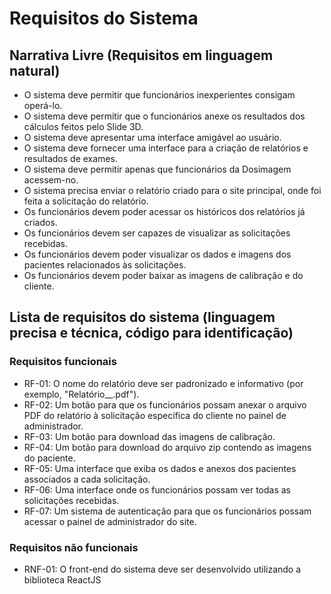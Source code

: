 # Requisitos do Sistema

## Narrativa Livre (Requisitos em linguagem natural)
- O sistema deve permitir que funcionários inexperientes consigam operá-lo.
- O sistema deve permitir que o funcionários anexe os resultados dos cálculos feitos pelo Slide 3D.
- O sistema deve apresentar uma interface amigável ao usuário.
- O sistema deve fornecer uma interface para a criação de relatórios e resultados de exames.
- O sistema deve permitir apenas que funcionários da Dosimagem acessem-no.
- O sistema precisa enviar o relatório criado para o site principal, onde foi feita a solicitação do relatório.
- Os funcionários devem poder acessar os históricos dos relatórios já criados.
- Os funcionários devem ser capazes de visualizar as solicitações recebidas.
- Os funcionários devem poder visualizar os dados e imagens dos pacientes relacionados às solicitações.
- Os funcionários devem poder baixar as imagens de calibração e do cliente.

## Lista de requisitos do sistema (linguagem precisa e técnica, código para identificação) 
### Requisitos funcionais

- RF-01: O nome do relatório deve ser padronizado e informativo (por exemplo, "Relatório_<nome da clinica>_<data>.pdf").
- RF-02: Um botão para que os funcionários possam anexar o arquivo PDF do relatório à solicitação específica do cliente no painel de administrador.
- RF-03: Um botão para download das imagens de calibração.
- RF-04: Um botão para download do arquivo zip contendo as imagens do paciente.
- RF-05: Uma interface que exiba os dados e anexos dos pacientes associados a cada solicitação.
- RF-06: Uma interface onde os funcionários possam ver todas as solicitações recebidas.
- RF-07: Um sistema de autenticação para que os funcionários possam acessar o painel de administrador do site.

### Requisitos não funcionais

- RNF-01: O front-end do sistema deve ser desenvolvido utilizando a biblioteca ReactJS